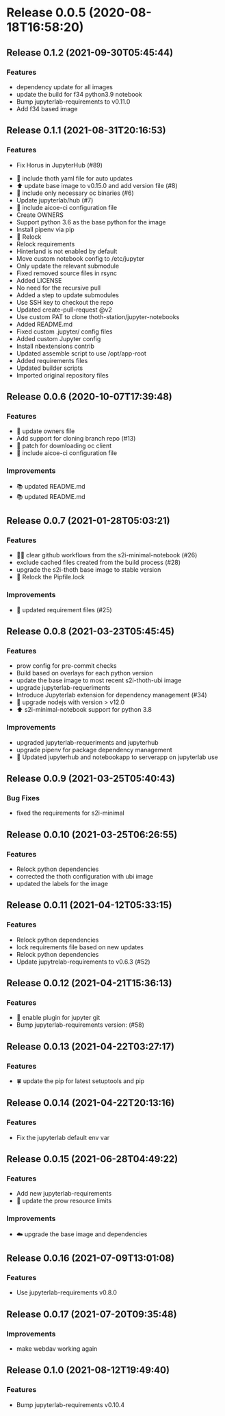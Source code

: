 # Release 0.0.5 (2020-08-18T16:58:20)

## Release 0.1.2 (2021-09-30T05:45:44)
### Features
* dependency update for all images
* update the build for f34 python3.9 notebook
* Bump jupyterlab-requirements to v0.11.0
* Add f34 based image

## Release 0.1.1 (2021-08-31T20:16:53)
### Features
* Fix Horus in JupyterHub (#89)

- :truck: include thoth yaml file for auto updates
- :arrow_up: update base image to v0.15.0 and add version file (#8)
- :jack_o_lantern: include only necessary oc binaries (#6)
- Update jupyterlab/hub (#7)
- :truck: include aicoe-ci configuration file
- Create OWNERS
- Support python 3.6 as the base python for the image
- Install pipenv via pip
- :pushpin: Relock
- Relock requirements
- Hinterland is not enabled by default
- Move custom notebook config to /etc/jupyter
- Only update the relevant submodule
- Fixed removed source files in rsync
- Added LICENSE
- No need for the recursive pull
- Added a step to update submodules
- Use SSH key to checkout the repo
- Updated create-pull-request @v2
- Use custom PAT to clone thoth-station/jupyter-notebooks
- Added README.md
- Fixed custom .jupyter/ config files
- Added custom Jupyter config
- Install nbextensions contrib
- Updated assemble script to use /opt/app-root
- Added requirements files
- Updated builder scripts
- Imported original repository files

## Release 0.0.6 (2020-10-07T17:39:48)
### Features
* :rocket: update owners file
* Add support for cloning branch repo (#13)
* :wrench: patch for downloading oc client
* :truck: include aicoe-ci configuration file
### Improvements
* :books: updated README.md
* :books: updated README.md

## Release 0.0.7 (2021-01-28T05:03:21)
### Features
* :guardsman: clear github workflows from the s2i-minimal-notebook (#26)
* exclude cached files created from the build process (#28)
* upgrade the s2i-thoth base image to stable version
* :maple_leaf: Relock the Pipfile.lock
### Improvements
* :maple_leaf: updated requirement files (#25)

## Release 0.0.8 (2021-03-23T05:45:45)
### Features
* prow config for pre-commit checks
* Build based on overlays for each python version
* update the base image to most recent s2i-thoth-ubi image
* upgrade jupyterlab-requeriments
* Introduce Jupyterlab extension for dependency management (#34)
* :maple_leaf: upgrade nodejs with version > v12.0
* :arrow_up: s2i-minimal-notebook support for python 3.8
### Improvements
* upgraded jupyterlab-requeriments and jupyterhub
* upgrade pipenv for package dependency management
* :hatched_chick: Updated jupyterhub and notebookapp to serverapp on jupyterlab use

## Release 0.0.9 (2021-03-25T05:40:43)
### Bug Fixes
* fixed the requirements for s2i-minimal

## Release 0.0.10 (2021-03-25T06:26:55)
### Features
* Relock python dependencies
* corrected the thoth configuration with ubi image
* updated the labels for the image

## Release 0.0.11 (2021-04-12T05:33:15)
### Features
* Relock python dependencies
* lock requirements file based on new updates
* Relock python dependencies
* Update jupytrelab-requirements to v0.6.3 (#52)

## Release 0.0.12 (2021-04-21T15:36:13)
### Features
* :turtle: enable plugin for jupyter git
* Bump jupyterlab-requirements version: (#58)

## Release 0.0.13 (2021-04-22T03:27:17)
### Features
* :four_leaf_clover: update the pip for latest setuptools and pip

## Release 0.0.14 (2021-04-22T20:13:16)
### Features
* Fix the jupyterlab default env var

## Release 0.0.15 (2021-06-28T04:49:22)
### Features
* Add new jupyterlab-requirements
* :hatched_chick: update the prow resource limits
### Improvements
* :cloud: upgrade the base image and dependencies

## Release 0.0.16 (2021-07-09T13:01:08)
### Features
* Use jupyterlab-requirements v0.8.0

## Release 0.0.17 (2021-07-20T09:35:48)
### Improvements
* make webdav working again

## Release 0.1.0 (2021-08-12T19:49:40)
### Features
* Bump jupyterlab-requirements v0.10.4
